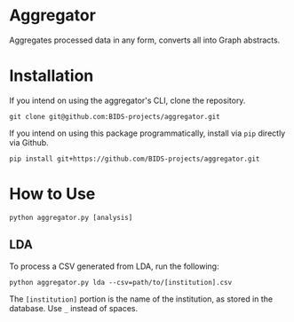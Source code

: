 # Aggregator
Aggregates processed data in any form, converts all into Graph abstracts.

# Installation

If you intend on using the aggregator's CLI, clone the repository.

```
git clone git@github.com:BIDS-projects/aggregator.git
```

If you intend on using this package programmatically, install via `pip` directly via Github.

```
pip install git+https://github.com/BIDS-projects/aggregator.git
```

# How to Use

```
python aggregator.py [analysis]
```

## LDA

To process a CSV generated from LDA, run the following:

```
python aggregator.py lda --csv=path/to/[institution].csv
```

The `[institution]` portion is the name of the institution, as stored in the
database. Use `_` instead of spaces.
